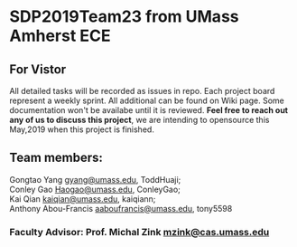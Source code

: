 # SDP2019Team23 from UMass Amherst ECE 

## For Vistor
All detailed tasks will be recorded as issues in repo. Each project board represent a weekly sprint. All additional can be found on Wiki page. Some documentation won't be availabe until it is reviewed. **Feel free to reach out any of us to discuss this project**, we are intending to opensource this May,2019 when this project is finished.

## Team members:
Gongtao Yang <gyang@umass.edu>,    ToddHuaji;  
Conley Gao <Haogao@umass.edu>,   ConleyGao;  
Kai Qian <kaiqian@umass.edu>,  kaiqiann;  
Anthony Abou-Francis <aaboufrancis@umass.edu>, tony5598

### Faculty Advisor: Prof. Michal Zink <mzink@cas.umass.edu>
